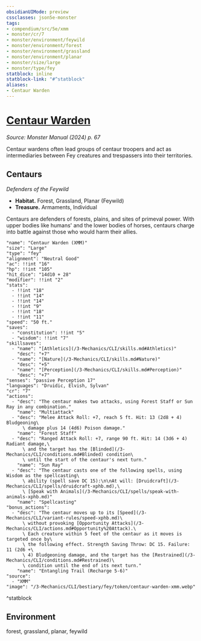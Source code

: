 ```yaml
---
obsidianUIMode: preview
cssclasses: json5e-monster
tags:
- compendium/src/5e/xmm
- monster/cr/7
- monster/environment/feywild
- monster/environment/forest
- monster/environment/grassland
- monster/environment/planar
- monster/size/large
- monster/type/fey
statblock: inline
statblock-link: "#^statblock"
aliases:
- Centaur Warden
---
```

# [Centaur Warden](3-Mechanics\CLI\bestiary\fey/centaur-warden-xmm.md)
*Source: Monster Manual (2024) p. 67*  

Centaur wardens often lead groups of centaur troopers and act as intermediaries between Fey creatures and trespassers into their territories.

## Centaurs

*Defenders of the Feywild*

- **Habitat.** Forest, Grassland, Planar (Feywild)  
- **Treasure.** Armaments, Individual  

Centaurs are defenders of forests, plains, and sites of primeval power. With upper bodies like humans' and the lower bodies of horses, centaurs charge into battle against those who would harm their allies.

```statblock
"name": "Centaur Warden (XMM)"
"size": "Large"
"type": "fey"
"alignment": "Neutral Good"
"ac": !!int "16"
"hp": !!int "105"
"hit_dice": "14d10 + 28"
"modifier": !!int "2"
"stats":
  - !!int "18"
  - !!int "14"
  - !!int "14"
  - !!int "9"
  - !!int "18"
  - !!int "11"
"speed": "50 ft."
"saves":
  - "constitution": !!int "5"
  - "wisdom": !!int "7"
"skillsaves":
  - "name": "[Athletics](/3-Mechanics/CLI/skills.md#Athletics)"
    "desc": "+7"
  - "name": "[Nature](/3-Mechanics/CLI/skills.md#Nature)"
    "desc": "+5"
  - "name": "[Perception](/3-Mechanics/CLI/skills.md#Perception)"
    "desc": "+7"
"senses": "passive Perception 17"
"languages": "Druidic, Elvish, Sylvan"
"cr": "7"
"actions":
  - "desc": "The centaur makes two attacks, using Forest Staff or Sun Ray in any combination."
    "name": "Multiattack"
  - "desc": "Melee Attack Roll: +7, reach 5 ft. Hit: 13 (2d8 + 4) Bludgeoning\
      \ damage plus 14 (4d6) Poison damage."
    "name": "Forest Staff"
  - "desc": "Ranged Attack Roll: +7, range 90 ft. Hit: 14 (3d6 + 4) Radiant damage,\
      \ and the target has the [Blinded](/3-Mechanics/CLI/conditions.md#Blinded) condition\
      \ until the start of the centaur's next turn."
    "name": "Sun Ray"
  - "desc": "The centaur casts one of the following spells, using Wisdom as the spellcasting\
      \ ability (spell save DC 15):\n\nAt will: [Druidcraft](/3-Mechanics/CLI/spells/druidcraft-xphb.md),\
      \ [Speak with Animals](/3-Mechanics/CLI/spells/speak-with-animals-xphb.md)"
    "name": "Spellcasting"
"bonus_actions":
  - "desc": "The centaur moves up to its [Speed](/3-Mechanics/CLI/variant-rules/speed-xphb.md)\
      \ without provoking [Opportunity Attacks](/3-Mechanics/CLI/actions.md#Opportunity%20Attack).\
      \ Each creature within 5 feet of the centaur as it moves is targeted once by\
      \ the following effect. Strength Saving Throw: DC 15. Failure: 11 (2d6 +\
      \ 4) Bludgeoning damage, and the target has the [Restrained](/3-Mechanics/CLI/conditions.md#Restrained)\
      \ condition until the end of its next turn."
    "name": "Entangling Trail (Recharge 5-6)"
"source":
  - "XMM"
"image": "/3-Mechanics/CLI/bestiary/fey/token/centaur-warden-xmm.webp"
```
^statblock

## Environment

forest, grassland, planar, feywild
